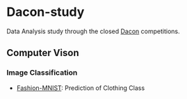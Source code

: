 # Dacon-study

Data Analysis study through the closed [Dacon](https://dacon.io/) competitions.

## Computer Vison

### Image Classification

- [Fashion-MNIST](https://dacon.io/competitions/open/235594/overview/description): Prediction of Clothing Class
